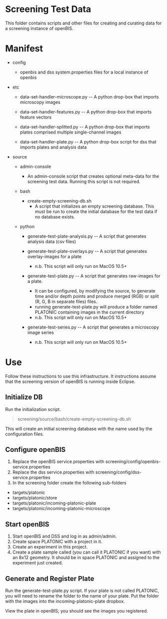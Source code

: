 Screening Test Data
===================

This folder contains scripts and other files for creating and curating data for a screening instance of openBIS.

Manifest
========

* config 
 	* openbis and dss system.properties files for a local instance of openbis

* etc 
	* data-set-handler-microscope.py -- A python drop-box that imports microscopy images

	* data-set-handler-features.py -- A python drop-box that imports feature vectors

	* data-set-handler-splitted.py -- A python drop-box that imports plates comprised multiple single-channel images

	* data-set-handler-plate.py -- A python drop-box script for dss that imports plates and analysis data

* source
	* admin-console
		* An admin-console script that creates optional meta-data for the screening test data. 
		  Running this script is not required.

	* bash
		* create-empty-screening-db.sh
			* A script that initializes an empty screening database. This must be run to create the initial 
			  database for the test data if no database exists.
			
	* python
		* generate-test-plate-analysis.py -- A script that generates analysis data (csv files)

		* generate-test-plate-overlays.py -- A script that generates overlay-images for a plate
			* n.b. This script will only run on MacOS 10.5+			

		* generate-test-plate.py -- A script that generates raw-images for a plate.
			* It can be configured, by modifying the source, to generate time and/or depth points and produce merged (RGB) or split (R, G, B in separate files) files.
			* running generate-test-plate.py will produce a folder named PLATONIC containing images in the current directory
			* n.b. This script will only run on MacOS 10.5+

		* generate-test-series.py -- A script that generates a microscopy image series
			* n.b. This script will only run on MacOS 10.5+		

Use
===

Follow these instructions to use this infrastructure. It instructions assume that 
the screening version of openBIS is running inside Eclipse.

Initialize DB
-------------

Run the initialization script.

> screening/source/bash/create-empty-screening-db.sh

This will create an initial screening database with the name used by the configuration files.

Configure openBIS
-----------------

1. Replace the openBIS service.properties with screening/config/openbis-service.properties
2. Replace the dss service.properties with screening/config/dss-service.properties
3. In the screening folder create the following sub-folders 
* targets/platonic
* targets/platonic/store
* targets/platonic/incoming-platonic-plate
* targets/platonic/incoming-platonic-microscope

Start openBIS
-------------

1. Start openBIS and DSS and log in as admin/admin.
2. Create space PLATONIC with a project in it.
3. Create an experiment in this project.
4. Create a plate sample called (you can call it PLATONIC if you want) with an 8x12 geometry. 
   It should be in space PLATONIC and assigned to the experiment just created.

Generate and Register Plate
--------------

Run the generate-test-plate.py script. If your plate is not called PLATONIC, you will need 
to rename the folder to the name of your plate. Put the folder with the images into the incoming-platonic-plate dropbox.

View the plate in openBIS; you should see the images you registered.
